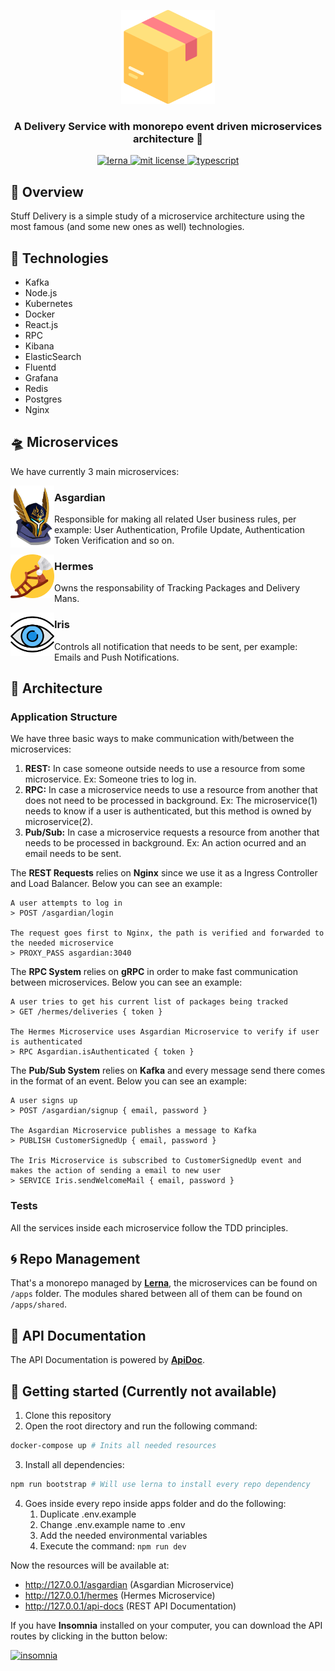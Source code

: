 <p align="center">
  <img src="./assets/box.png" height="150" width="150" alt="Unform" />
</p>

<h3 align="center">
  A Delivery Service with monorepo event driven microservices architecture 📨
</h3>

<p align="center">
	<a href="https://lerna.js.org/">
		<img alt="lerna" src="https://img.shields.io/badge/maintained%20with-lerna-cc00ff.svg" alt="maintained with lerna"/>
	</a>
	<a href="https://github.com/guilhermebkel/stuff-delivery">
		<img alt="mit license" src="https://img.shields.io/github/license/guilhermebkel/stuff-delivery?color=0051ff" />
	</a>
	<a href="https://github.com/microsoft/TypeScript">
		<img alt="typescript" src="https://camo.githubusercontent.com/41c68e9f29c6caccc084e5a147e0abd5f392d9bc/68747470733a2f2f62616467656e2e6e65742f62616467652f547970655363726970742f7374726963742532302546302539462539322541412f626c7565">
	</a>
</p>

## 📌 Overview

Stuff Delivery is a simple study of a microservice architecture using the most famous (and some new ones as well) technologies.

## 🔧 Technologies

- Kafka
- Node.js
- Kubernetes
- Docker
- React.js
- RPC
- Kibana
- ElasticSearch
- Fluentd
- Grafana
- Redis
- Postgres
- Nginx

## 🛸 Microservices

We have currently 3 main microservices:

<img src="./assets/asgardian.png" align="left" width="70">

### Asgardian

Responsible for making all related User business rules, per example: User Authentication, Profile Update, Authentication Token Verification and so on.

<img src="./assets/hermes.png" align="left" width="70">

### Hermes

Owns the responsability of Tracking Packages and Delivery Mans.

<img src="./assets/iris.png" align="left" width="70">

### Iris

Controls all notification that needs to be sent, per example: Emails and Push Notifications.

## 🌆 Architecture

### Application Structure

We have three basic ways to make communication with/between the microservices:

1. **REST:** In case someone outside needs to use a resource from some microservice. Ex: Someone tries to log in.
2. **RPC:** In case a microservice needs to use a resource from another that does not need to be processed in background. Ex: The microservice(1) needs to know if a user is authenticated, but this method is owned by microservice(2).
3. **Pub/Sub:** In case a microservice requests a resource from another that needs to be processed in background. Ex: An action ocurred and an email needs to be sent.

The **REST Requests** relies on **Nginx** since we use it as a Ingress Controller and Load Balancer. Below you can see an example:

```
A user attempts to log in
> POST /asgardian/login

The request goes first to Nginx, the path is verified and forwarded to the needed microservice
> PROXY_PASS asgardian:3040
```

The **RPC System** relies on **gRPC** in order to make fast communication between microservices. Below you can see an example:
```
A user tries to get his current list of packages being tracked
> GET /hermes/deliveries { token }

The Hermes Microservice uses Asgardian Microservice to verify if user is authenticated
> RPC Asgardian.isAuthenticated { token }
```

The **Pub/Sub System** relies on **Kafka** and every message send there comes in the format of an event. Below you can see an example:

```
A user signs up
> POST /asgardian/signup { email, password }

The Asgardian Microservice publishes a message to Kafka
> PUBLISH CustomerSignedUp { email, password }

The Iris Microservice is subscribed to CustomerSignedUp event and makes the action of sending a email to new user
> SERVICE Iris.sendWelcomeMail { email, password }
```

### Tests

All the services inside each microservice follow the TDD principles.

## 🌀 Repo Management

That's a monorepo managed by [**Lerna**](https://github.com/lerna/lerna), the microservices can be found on ```/apps``` folder. The modules shared between all of them can be found on ```/apps/shared```.

##  🌊 API Documentation

The API Documentation is powered by [**ApiDoc**](https://github.com/apidoc/apidoc).

## 🚀 Getting started (Currently not available)

1. Clone this repository
2. Open the root directory and run the following command:
```sh
docker-compose up # Inits all needed resources
```
3. Install all dependencies:
```sh
npm run bootstrap # Will use lerna to install every repo dependency
```
4. Goes inside every repo inside apps folder and do the following:
	1. Duplicate .env.example
	2. Change .env.example name to .env
	3. Add the needed environmental variables
	4. Execute the command: ```npm run dev```

Now the resources will be available at:
- http://127.0.0.1/asgardian (Asgardian Microservice)
- http://127.0.0.1/hermes (Hermes Microservice)
- http://127.0.0.1/api-docs (REST API Documentation)

If you have **Insomnia** installed on your computer, you can download the API routes by clicking in the button below:

<a href="https://insomnia.rest/run/?label=Stuff%20Delivery%20API&uri=https%3A%2F%2Fgithub.com%2Fguilhermebkel%2Fstuff-delivery%2Fblob%2Fmaster%2Finsomnia.json">
	<img alt="insomnia" src="https://insomnia.rest/images/run.svg" />
</a>
